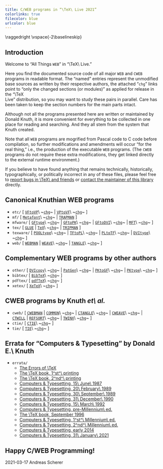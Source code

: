 ```yaml
---
title: C/WEB programs in “\TeX\ Live 2021”
colorlinks: true
filecolor: blue
urlcolor: blue
---
```

\raggedright
\vspace{-2\baselineskip}

## Introduction

Welcome to “All Things `WEB`” in “\TeX\ Live.”

Here you find the documented source code of all major `WEB` and `CWEB` programs
in readable format.  The “named” entries represent the unmodified base sources
as written by their respective authors, the attached “`chg`” links point to
“only the changed sections (or modules)” as applied for release in the “\TeX\
Live” distribution, so you may want to study these pairs in parallel.  Care has
been taken to keep the section numbers for the main parts intact.

Although not all the programs presented here are written or maintained by
Donald Knuth, it is more convenient for everything to be collected in one place
for reading and searching.  And they all stem from the system that Knuth
created.

Note that all `WEB` programs are mogrified from Pascal code to C code before
compilation, so further modifications and amendments will occur “for the real
thing,” i.e., the production of the executable `WEB` programs.  (The `CWEB`
programs do not require these extra modifications, they get linked directly to
the external runtime environment.)

If you believe to have found anything that remains technically, historically,
typographically, or politically incorrect in any of these files, please feel
free to [report bugs in \TeX\ and friends](https://tug.org/texmfbug/) or
[contact the maintainer of this library](mailto:andreas_github@freenet.de)
directly.

## Canonical Knuthian WEB programs

* `etc/` \[
  [`VFtoVP`](etc/vftovp.pdf)\ ~[`chg`](etc/vftovp-changes.pdf)~ \|
  [`VPtoVF`](etc/vptovf.pdf)\ ~[`chg`](etc/vptovf-changes.pdf)~ \]
* `mf/` \[
  [`Metafont`](mf/mf.pdf)\ ~[`chg`](mf/mf-changes.pdf)~ \|
  [`TRAPMAN`](mf/trapman.pdf) \]
* `mfware/` \[
  [`GFtype`](mfware/gftype.pdf)\ ~[`chg`](mfware/gftype-changes.pdf)~ \|
  [`GFtoPK`](mfware/gftopk.pdf)\ ~[`chg`](mfware/gftopk-changes.pdf)~ \|
  [`GFtoDVI`](mfware/gftodvi.pdf)\ ~[`chg`](mfware/gftodvi-changes.pdf)~ \|
  [`MFT`](mfware/mft.pdf)\ ~[`chg`](mfware/mft-changes.pdf)~ \]
* `tex/` \[
  [`GLUE`](tex/glue.pdf) \|
  [`TeX`](tex/tex.pdf)\ ~[`chg`](tex/tex-changes.pdf)~ \|
  [`TRIPMAN`](tex/tripman.pdf) \]
* `texware/` \[
  [`POOLtype`](texware/pooltype.pdf)\ ~[`chg`](texware/pooltype-changes.pdf)~ \|
  [`TFtoPL`](texware/tftopl.pdf)\ ~[`chg`](texware/tftopl-changes.pdf)~ \|
  [`PLtoTF`](texware/pltotf.pdf)\ ~[`chg`](texware/pltotf-changes.pdf)~ \|
  [`DVItype`](texware/dvitype.pdf)\ ~[`chg`](texware/dvitype-changes.pdf)~ \]
* `web/` \[
  [`WEBMAN`](web/webman.pdf) \|
  [`WEAVE`](web/weave.pdf)\ ~[`chg`](web/weave-changes.pdf)~ \|
  [`TANGLE`](web/tangle.pdf)\ ~[`chg`](web/tangle-changes.pdf)~ \]

## Complementary WEB programs by other authors

* `other/` \[
  [`DVIcopy`](other/dvicopy.pdf)\ ~[`chg`](other/dvicopy-changes.pdf)~ \|
  [`PatGen`](other/patgen.pdf)\ ~[`chg`](other/patgen-changes.pdf)~ \|
  [`PKtoGF`](other/pktogf.pdf)\ ~[`chg`](other/pktogf-changes.pdf)~ \|
  [`PKtype`](other/pktype.pdf)\ ~[`chg`](other/pktype-changes.pdf)~ \]
* `bibtex/` \[ [`BibTeX`](bibtex/bibtex.pdf)\ ~[`chg`](bibtex/bibtex-changes.pdf)~ \]
* `pdftex/` \[ [`pdfTeX`](pdftex/pdftex.pdf)\ ~[`chg`](pdftex/pdftex-changes.pdf)~ \]
* `xetex/` \[ [`XeTeX`](xetex/xetex.pdf)\ ~[`chg`](xetex/xetex-changes.pdf)~ \]

## CWEB programs by Knuth _et\ al._

* `cweb/` \[
  [`CWEBMAN`](cweb/cwebman.pdf) \|
  [`COMMON`](cweb/common.pdf)\ ~[`chg`](cweb/common-changes.pdf)~ \|
  [`CTANGLE`](cweb/ctangle.pdf)\ ~[`chg`](cweb/ctangle-changes.pdf)~ \|
  [`CWEAVE`](cweb/cweave.pdf)\ ~[`chg`](cweb/cweave-changes.pdf)~ \|\
  [`CTWILL`](cweb/ctwill.pdf) \|
  [`REFSORT`](cweb/refsort.pdf)\ ~[`chg`](cweb/refsort-changes.pdf)~ \|
  [`TWINX`](cweb/twinx.pdf)\ ~[`chg`](cweb/twinx-changes.pdf)~ \]
* `ctie/` \[ [`CTIE`](ctie/ctie.pdf)\ ~[`chg`](ctie/ctie-changes.pdf)~ \]
* `tie/` \[ [`TIE`](tie/tie.pdf)\ ~[`chg`](tie/tie-changes.pdf)~ \]

## Errata for “Computers & Typesetting” by Donald E.\ Knuth

* `errata/`
  * [The Errors of \TeX](errata/errorlog.pdf)
  * [The \TeX book, 1^st^\ printing](errata/errata.one.pdf)
  * [The \TeX book, 2^nd^\ printing](errata/errata.two.pdf)
  * [Computers & Typesetting, 15\ June\ 1987](errata/errata.three.pdf)
  * [Computers & Typesetting, 20\ February\ 1989](errata/errata.four.pdf)
  * [Computers & Typesetting, 30\ September\ 1989](errata/errata.five.pdf)
  * [Computers & Typesetting, 31\ December\ 1990](errata/errata.six.pdf)
  * [Computers & Typesetting, 15\ March\ 1992](errata/errata.seven.pdf)
  * [Computers & Typesetting, pre-Millennium\ ed.](errata/errata.eight.pdf)
  * [The \TeX book, September 1996](errata/errata.nine.pdf)
  * [Computers & Typesetting, 1^st^\ Millennium\ ed.](errata/errata.ten.pdf)
  * [Computers & Typesetting, 2^nd^\ Millennium\ ed.](errata/errata.eleven.pdf)
  * [Computers & Typesetting, early 2014](errata/errata.twelve.pdf)
  * [Computers & Typesetting, 31\ January\ 2021](errata/errata.pdf)

## Happy C/WEB Programming!

2021-03-17 Andreas Scherer
